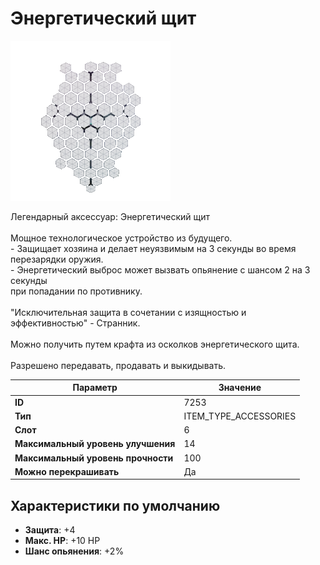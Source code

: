 # Энергетический щит

![Item Image](../img/7253.webp?raw=true)

Легендарный аксессуар: Энергетический щит<br><br>Мощное технологическое устройство из будущего.<br>- Защищает хозяина и делает неуязвимым на 3 секунды во время перезарядки оружия.<br>- Энергетический выброс может вызвать опьянение с шансом 2 на 3 секунды<br>при попадании по противнику.<br><br>"Исключительная защита в сочетании с изящностью и эффективностью" - Странник.<br><br>Можно получить путем крафта из осколков энергетического щита.<br><br>Разрешено передавать, продавать и выкидывать.


| Параметр | Значение |
|----------|----------|
| **ID** | 7253 |
| **Тип** | ITEM_TYPE_ACCESSORIES |
| **Слот** | 6 |
| **Максимальный уровень улучшения** | 14 |
| **Максимальный уровень прочности** | 100 |
| **Можно перекрашивать** | Да |

## Характеристики по умолчанию

- **Защита**: +4
- **Макс. HP**: +10 HP
- **Шанс опьянения**: +2%

